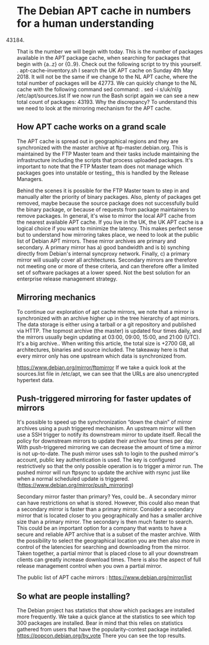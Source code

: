 # The Debian APT cache in numbers for a human understanding

43184.
That is the number we will begin with today. This is the number of packages available in the APT package cache, when searching for packages that begin with {a..z} or {0..9}.
Check out the following script to try this yourself.
. apt-cache-inventory.sh
I search the UK APT cache on Sunday 4th May 2018. It will not be the same if we change to the NL APT cache, where the total number of packages will be 42773.
We can quickly change to the NL cache with the following command sed command:
. sed -i s/uk/nl/g /etc/apt/sources.list
If we now run the Bash script again we can see a new total count of packages: 43193. Why the discrepancy? To understand this we need to look at the mirroring mechanism for the APT cache.

## How APT cache works on a grand scale
The APT cache is spread out in geographical regions and they are synchronized with the master archive at ftp-master.debian.org. This is maintained by the FTP Master team and their tasks include maintaining the infrastructure including the scripts that process uploaded packages. It's important to note that the FTP Master team does not manage which packages goes into unstable or testing,, this is handled by the Release Managers.

Behind the scenes it is possible for the FTP Master team to step in and manually alter the priority of binary packages. Also, plenty of packages get removed, maybe because the source package does not successfully build the binary package, or because of requests from package maintainers to remove packages.
In general, it's wise to mirror the local APT cache from the nearest available APT cache. If you live in the UK, the UK APT cache is a logical choice if you want to minimize the latency. This makes perfect sense but to understand how mirroring takes place, we need to look at the public list of Debian APT mirrors. These mirror archives are primary and secondary. A primary mirror has a) good bandwidth and is b) synching directly from Debian's internal syncproxy network. Finally, c) a primary mirror will usually cover all architectures. Secondary mirrors are therefore not meeting one or more of these criteria, and can therefore offer a limited set of software packages at a lower speed. Not the best solution for an enterprise release management strategy.

## Mirroring mechanics
To continue our exploration of apt cache mirrors, we note that a mirror is synchronized with an archive higher up in the tree hierarchy of apt mirrors. The data storage is either using a tarball or a git repository and published via HTTP.
The topmost archive (the master) is updated four times daily, and the mirrors usually begin updating at 03:00, 09:00, 15:00, and 21:00 (UTC). It's a big archive.. When writing this article, the total size is +2700 GB, all architectures, binaries and source included.
The takeaway here is that every mirror only has one upstream which data is synchronized from.

https://www.debian.org/mirror/ftpmirror
If we take a quick look at the sources.list file in /etc/apt, we can see that the URLs are also unencrypted hypertext data.

## Push-triggered mirroring for faster updates of mirrors
It's possible to speed up the synchronization “down the chain” of mirror archives using a push triggered mechanism. An upstream mirror will then use a SSH trigger to notify its downstream mirror to update itself. Recall the policy for downstream mirrors to update their archive four times per day. With push-triggered mirroring we can decrease the amount of time a mirror is not up-to-date.
The push mirror uses ssh to login to the pushed mirror's account, public key authentication is used. The key is configured restrictively so that the only possible operation is to trigger a mirror run. The pushed mirror will run ftpsync to update the archive with rsync just like when a normal scheduled update is triggered. (https://www.debian.org/mirror/push_mirroring)

Secondary mirror faster than primary? Yes, could be..
A secondary mirror can have restrictions on what is stored. However, this could also mean that a secondary mirror is faster than a primary mirror. Consider a secondary mirror that is located closer to you geographically and has a smaller archive size than a primary mirror. The secondary is then much faster to search. This could be an important option for a company that wants to have a secure and reliable APT archive that is a subset of the master archive. With the possibility to select the geographical location you are then also more in control of the latencies for searching and downloading from the mirror. Taken together, a partial mirror that is placed close to all your downstream clients can greatly increase download times. There is also the aspect of full release management control when you own a partial mirror.

The public list of APT cache mirrors : https://www.debian.org/mirror/list

## So what are people installing?
The Debian project has statistics that show which packages are installed more frequently. We take a quick glance at the statistics to see which top 300 packages are installed. Bear in mind that this relies on statistics gathered from users that have the popularity-contest package installed.
https://popcon.debian.org/by_vote
There you can see the top results.
